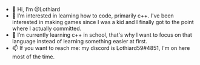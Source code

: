 - 👋 Hi, I’m @Lothiard
- 👀 I’m interested in learning how to code, primarily c++. I've been interested in making games since I was a kid and I finally got to the point where I actually committed.
- 🌱 I’m currently learning c++ in school, that's why I want to focus on that language instead of learning something easier at first.
- 📫 If you want to reach me: my discord is Lothiard59#4851, I'm on here most of the time.

<!---
Lothiard/Lothiard is a ✨ special ✨ repository because its `README.md` (this file) appears on your GitHub profile.
You can click the Preview link to take a look at your changes.
--->
